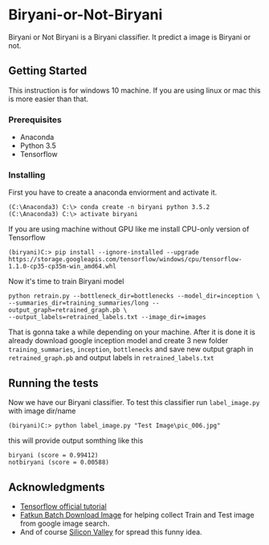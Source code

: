 # Biryani-or-Not-Biryani
Biryani or Not Biryani is a Biryani classifier. It predict a image is Biryani or not. 

## Getting Started
This instruction is for windows 10 machine. If you are using linux or mac this is more easier than that.

### Prerequisites
* Anaconda
* Python 3.5
* Tensorflow

### Installing
First you have to create a anaconda enviorment and activate it.
```
(C:\Anaconda3) C:\> conda create -n biryani python 3.5.2
(C:\Anaconda3) C:\> activate biryani
```
If you are using machine without GPU like me install CPU-only version of Tensorflow
```
(biryani)C:> pip install --ignore-installed --upgrade https://storage.googleapis.com/tensorflow/windows/cpu/tensorflow-1.1.0-cp35-cp35m-win_amd64.whl 
```
Now it's time to train Biryani model
```
python retrain.py --bottleneck_dir=bottlenecks --model_dir=inception \
--summaries_dir=training_summaries/long --output_graph=retrained_graph.pb \
--output_labels=retrained_labels.txt --image_dir=images
```
That is gonna take a while depending on your machine. After it is done it is already download google inception model and create 3 new folder `training_summaries`, `inception`, `bottlenecks` and save new output graph in `retrained_graph.pb` and output labels in `retrained_labels.txt`

## Running the tests
Now we have our Biryani classifier. To test this classifier run `label_image.py` with image dir/name

```
(biryani)C:> python label_image.py "Test Image\pic_006.jpg"
```
this will provide output somthing like this
```
biryani (score = 0.99412)
notbiryani (score = 0.00588)
```
## Acknowledgments
* [Tensorflow official tutorial](https://www.tensorflow.org/tutorials/image_retraining)
* [Fatkun Batch Download Image](https://chrome.google.com/webstore/detail/fatkun-batch-download-ima/nnjjahlikiabnchcpehcpkdeckfgnohf?hl=en) for helping collect Train and Test image from google image search.
* And of course [Silicon Valley](https://en.wikipedia.org/wiki/Silicon_Valley_(TV_series)) for spread this funny idea.
